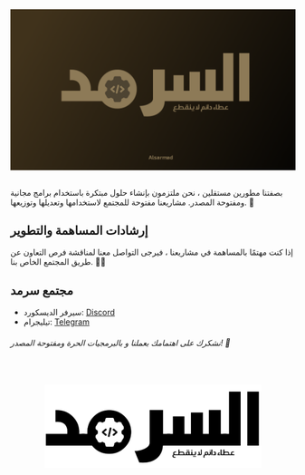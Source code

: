 <div align="center">
   
   <img align="center" src = "./profile/Alsarmad.png">
 
</div> <br>

بصفتنا مطورين مستقلين ، نحن ملتزمون بإنشاء حلول مبتكرة باستخدام برامج مجانية ومفتوحة المصدر. مشاريعنا مفتوحة للمجتمع لاستخدامها وتعديلها وتوزيعها. 🤝

## إرشادات المساهمة والتطوير

إذا كنت مهتمًا بالمساهمة في مشاريعنا ، فيرجى التواصل معنا لمناقشة فرص التعاون عن طريق المجتمع الخاص بنا. 🤝💡

## مجتمع سرمد

- سيرفر الديسكورد: [Discord](https://discord.gg/NeV3XEwXXw)
- تيليجرام: [Telegram](https://t.me/Alsarmad_org)
###### نشكرك على اهتمامك بعملنا و بالبرمجيات الحرة ومفتوحة المصدر! 🙏

<br>
<br>

<div align="center">
   
   <img align="center" src = "./profile/Alsarmad-black.png">
 
</div>
